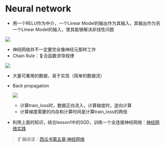 # Neural network
- 用一个RELU作为中介，一个Linear Model的输出作为其输入，其输出作为另一个Linear Model的输入，使其能够解决非线性问题

![](../../res/RELU2Neural.png)

- 神经网络并不一定要完全像神经元那样工作
- Chain Rule：复合函数求导规律

![](../../res/chain_rule.png)

- 大量可重用的数据，易于实现（简单的数据流）
- Back propagation

  ![](../../res/back_propagation.png)
 
  - 计算train_loss时，数据正向流入，计算梯度时，逆向计算
  - 计算梯度需要的内存和计算时间是计算train_loss的两倍
  
- 利用上面的知识，结合lesson1中的SGD，训练一个全连接神经网络：[神经网络实践](neural_practical.md)

> 扩展阅读：[西瓜书第五章·神经网络](http://cweihang.cn/ml/melon/ch05.html)
